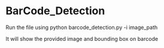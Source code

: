 # BarCode_Detection

Run the file using
python barcode_detection.py -i image_path

It will show the provided image and bounding box on barcode

 
